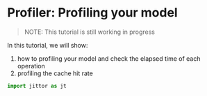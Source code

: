 # Profiler: Profiling your model


> NOTE: This tutorial is still working in progress

In this tutorial, we will show:
1. how to profiling your model and check the elapsed time of each operation
2. profiling the cache hit rate




```python
import jittor as jt
```
